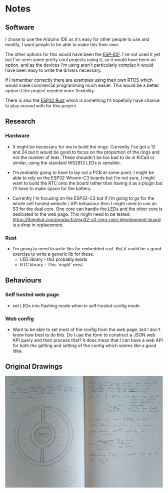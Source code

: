 # Notes

## Software

I chose to use the Arduino IDE as it's easy for other people to use and modify, I want people to be able to make this their own.

The other options for this would have been the [ESP-IDF](https://idf.espressif.com/). I've not used it yet but I've seen some pretty cool projects using it, so it would have been an option, and as the devices I'm using aren't particularly complex it would have been easy to write the drivers necessary.

If I remember correctly there are examples using their own RTOS which would make commercial programming much easier. This would be a better option if the project needed more flexibility.

There is also the [ESP32 Rust](https://github.com/esp-rs) which is something I'll hopefully have chance to play around with for this project.

## Research

### Hardware

* It might be necessary for me to build the rings. Currently I've got a 12 and 24 but it would be good to focus on the proportion of the rings and not the number of leds. These shouldn't be too bad to do in KiCad or similar, using the standard WS2812 LEDs is sensible.

* I'm probably going to have to lay out a PCB at some point. I might be able to rely on the ESP32-Wroom-C3 boards but I'm not sure, I might want to build the RTC onto the board rather than having it as a plugin but I'll have to make space for the battery.

* Currently I'm focusing on the ESP32-C3 but if I'm going to go for the whole self hosted website / API behaviour then I might need to use an S3 for the dual core. One core can handle the LEDs and the other core is dedicated to the web page. This might need to be tested. https://thepihut.com/products/esp32-s3-zero-mini-development-board is a drop in replacement.

### Rust 

* I'm going to need to write libs for embedded rust. But it could be a good exercise to write a generic lib for these.
  * LED library - this probably exists
  * RTC library - This 'might' exist

## Behaviours

### Self hosted web page

* set LEDs into flashing mode when in self-hosted config mode

### Web config

* Want to be able to set most of the config from the web page, but I don't know how best to do this. Do I use the form to construct a JSON web API query and then process that? It does mean that I can have a web API for both the getting and setting of the config which seems like a good idea.

## Original Drawings 

![original drawings](./images/notebook_notes.jpg)

